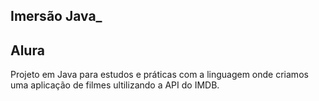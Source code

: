 ## Imersão Java_
## Alura

Projeto em Java para estudos e práticas com a linguagem onde criamos uma aplicação de filmes ultilizando a API do IMDB.
